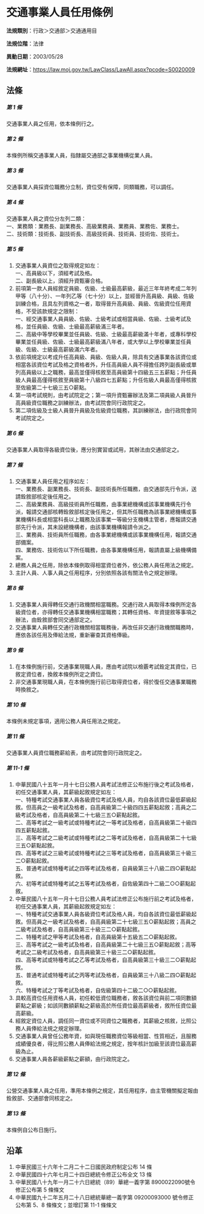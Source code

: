 # 交通事業人員任用條例




**法規類別**：行政＞交通部＞交通通用目

**法規位階**：法律

**異動日期**：2003/05/28  

**法規網址**：https://law.moj.gov.tw/LawClass/LawAll.aspx?pcode=S0020009



## 法條
##### 第 1 條
交通事業人員之任用，依本條例行之。

##### 第 2 條
本條例所稱交通事業人員，指隸屬交通部之事業機構從業人員。

##### 第 3 條
交通事業人員採資位職務分立制，資位受有保障，同類職務，可以調任。

##### 第 4 條
交通事業人員之資位分左列二類：  
一、業務類：業務長、副業務長、高級業務員、業務員、業務佐、業務士。  
二、技術類：技術長、副技術長、高級技術員、技術員、技術佐、技術士。

##### 第 5 條
1. 交通事業人員資位之取得規定如左：                                  
一、高員級以下，須經考試及格。                                    
二、副長級以上，須經升資甄審合格。                              
1. 前項第一款人員經敘定員級、佐級、士級最高薪級，最近三年年終考成二年列甲等（八十分）、一年列乙等（七十分）以上，並經晉升高員級、員級、佐級訓練合格，且具左列資格之一者，取得晉升高員級、員級、佐級資位任用資格，不受該款規定之限制：  
一、經交通事業人員員級、佐級、士級考試或相當員級、佐級、士級考試及格，並任員級、佐級、士級最高薪級滿三年者。  
二、高級中等學校畢業並任員級、佐級、士級最高薪級滿十年者，或專科學校畢業並任員級、佐級、士級最高薪級滿八年者，或大學以上學校畢業並任員級、佐級、士級最高薪級滿六年者。
1. 依前項規定以考成升任高員級、員級、佐級人員，除具有交通事業各該資位或相當各該資位考試及格之資格者外，升任高員級人員不得擔任跨列副長級或單列高員級以上之職務，最高並僅得核敘至高員級第十四級五三五薪點；升任員級人員最高僅得核敘至員級第十八級四七五薪點；升任佐級人員最高僅得核敘至佐級第二十七級三五○薪點。
1. 第一項考試規則，由考試院定之；第一項升資甄審辦法及第二項員級人員晉升高員級資位職務之訓練辦法，由考試院會同行政院定之。
1. 第二項佐級及士級人員晉升員級及佐級資位職務，其訓練辦法，由行政院會同考試院定之。

##### 第 6 條
交通事業人員取得各級資位後，應分別實習或試用，其辦法由交通部定之。

##### 第 7 條
1. 交通事業人員任用之程序如左：  
一、業務長、副業務長、技術長、副技術長所任職務，由交通部先行令派，送請銓敘部核定後任用之。  
二、高級業務員、高級技術員所任職務，由事業總機構或該事業機構先行令派，報請交通部核轉銓敘部核定後任用之，但其所任職務為該事業總機構或事業機構科長或相當科長以上職務及該事業一等級分支機構主管者，應報請交通部先行令派，其未設總機構者，由該事業機構報請令派之。  
三、業務員、技術員所任職務，由各事業總機構或該事業機構任用，報請交通部備案。  
四、業務佐、技術佐以下所任職務，由各事業機構任用，報請直屬上級機構備案。
1. 總務人員之任用，除依本條例取得相當資位者外，依公務人員任用法之規定。
1. 主計人員、人事人員之任用程序，分別依照各該有關法令之規定辦理。

##### 第 8 條
1. 交通事業人員得轉任交通行政機關相當職務。交通行政人員取得本條例所定各級資位者，亦得轉任交通事業機構相當職務；其轉任資格、年資提敘等事項之辦法，由銓敘部會同交通部定之。
1. 交通事業人員轉任交通行政機關相當職務後，再改任非交通行政機關職務時，應依各該任用及俸給法規，重新審查其資格俸級。

##### 第 9 條
1. 在本條例施行前，交通事業現職人員，應由考試院以檢覈考試銓定其資位，已敘定資位者，換敘本條例所定之資位。
1. 非交通事業現職人員，在本條例施行前已取得資位者，得於復任交通事業職務時換敘之。

##### 第 10 條
本條例未規定事項，適用公務人員任用法之規定。

##### 第 11 條
交通事業人員資位職務薪給表，由考試院會同行政院定之。

##### 第 11-1 條
1. 中華民國八十五年一月十七日公務人員考試法修正公布施行後之考試及格者，初任交通事業人員，其薪級起敘規定如左：  
一、特種考試交通事業人員各級資位考試及格人員，均自各該資位最低薪級起敘。但高員之一級考試及格者，自高員級第二十級四四五薪點起敘；高員之二級考試及格者，自高員級第二十七級三五○薪點起敘。  
二、高等考試之一級考試或特種考試之一等考試及格者，自高員級第二十級四四五薪點起敘。  
三、高等考試之二級考試或特種考試之二等考試及格者，自高員級第二十七級三五○薪點起敘。  
四、高等考試之三級考試或特種考試之三等考試及格者，自高員級第三十級三二○薪點起敘。  
五、普通考試或特種考試之四等考試及格者，自員級第三十八級二四○薪點起敘。  
六、初等考試或特種考試之五等考試及格者，自佐級第四十二級二○○薪點起敘。
1. 中華民國八十五年一月十七日公務人員考試法修正公布施行前之考試及格者，初任交通事業人員，其薪級起敘規定如左：  
一、特種考試交通事業人員各級資位考試及格人員，均自各該資位最低薪級起敘。但高員之一級考試及格者，自高員級第二十七級三五○薪點起敘；高員之二級考試及格者，自高員級第三十級三二○薪點起敘。  
二、特種考試之甲等考試及格者，自高員級第十五級五二○薪點起敘。    
三、高等考試之一級考試及格者，自高員級第二十七級三五○薪點起敘；高等考試之二級考試及格者，自高員級第三十級三二○薪點起敘。    
四、高等考試或特種考試之乙等考試及格者，自高員級第三十級三二○薪點起敘。  
五、普通考試或特種考試之丙等考試及格者，自員級第三十八級二四○薪點起敘。  
六、特種考試之丁等考試及格者，自佐級第四十二級二○○薪點起敘。  
1. 具較高資位任用資格人員，初任較低資位職務者，敘各該資位與前二項同數額薪點之薪級；如該同數額薪點之薪級高於所任資位最高薪級者，敘所任資位最高薪級。
1. 經敘定資位人員，調任同一資位或不同資位之職務者，其薪級之核敘，比照公務人員俸給法規之規定辦理。
1. 交通事業人員曾任公務年資，如與現任職務資位等級相當、性質相近，且服務成績優良者，得比照公務人員俸給法規之規定，按年核計加級至該資位最高薪級為止。
1. 交通事業人員各薪級薪點之薪額，由行政院定之。

##### 第 12 條
公營交通事業人員之任用，準用本條例之規定，其任用程序，由主管機關擬定報由銓敘部、交通部會同核定之。

##### 第 13 條
本條例自公布日施行。

## 沿革
1. 中華民國三十六年十二月二十二日國民政府制定公布 14 條
1. 中華民國四十六年七月二十四日總統令修正公布全文 13 條
1. 中華民國八十九年一月二十六日總統（89）華總一義字第 8900022090號令修正公布第 5  條條文
1. 中華民國九十二年五月二十八日總統華總一義字第 09200093000  號令修正公布第 5、8 條條文；並增訂第 11-1 條條文
